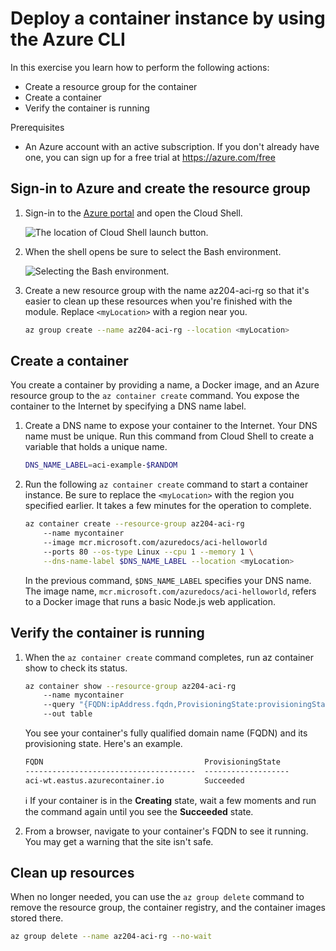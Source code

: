 # Deploy a container instance by using the Azure CLI

In this exercise you learn how to perform the following actions:

- Create a resource group for the container
- Create a container
- Verify the container is running

Prerequisites

- An Azure account with an active subscription. If you don't already have one, you can sign up for a free trial at <https://azure.com/free>

## Sign-in to Azure and create the resource group

1. Sign-in to the [Azure portal](https://portal.azure.com/) and open the Cloud Shell.

   ![The location of Cloud Shell launch button.](https://learn.microsoft.com/en-us/training/wwl-azure/create-run-container-images-azure-container-instances/media/cloud-shell-menu.png)

1. When the shell opens be sure to select the Bash environment.

   ![Selecting the Bash environment.](https://learn.microsoft.com/en-us/training/wwl-azure/create-run-container-images-azure-container-instances/media/shell-bash-selection.png)

1. Create a new resource group with the name az204-aci-rg so that it's easier to clean up these resources when you're finished with the module. Replace `<myLocation>` with a region near you.

   ```sh
   az group create --name az204-aci-rg --location <myLocation>
   ```

## Create a container

You create a container by providing a name, a Docker image, and an Azure resource group to the `az container create` command. You expose the container to the Internet by specifying a DNS name label.

1. Create a DNS name to expose your container to the Internet. Your DNS name must be unique. Run this command from Cloud Shell to create a variable that holds a unique name.

   ```sh
   DNS_NAME_LABEL=aci-example-$RANDOM
   ```

1. Run the following `az container create` command to start a container instance. Be sure to replace the `<myLocation>` with the region you specified earlier. It takes a few minutes for the operation to complete.

   ```sh
   az container create --resource-group az204-aci-rg
       --name mycontainer
       --image mcr.microsoft.com/azuredocs/aci-helloworld
       --ports 80 --os-type Linux --cpu 1 --memory 1 \
       --dns-name-label $DNS_NAME_LABEL --location <myLocation>
   ```

   In the previous command, `$DNS_NAME_LABEL` specifies your DNS name. The image name, `mcr.microsoft.com/azuredocs/aci-helloworld`, refers to a Docker image that runs a basic Node.js web application.

## Verify the container is running

1. When the `az container create` command completes, run az container show to check its status.

   ```sh
   az container show --resource-group az204-aci-rg
       --name mycontainer
       --query "{FQDN:ipAddress.fqdn,ProvisioningState:provisioningState}"
       --out table
   ```

   You see your container's fully qualified domain name (FQDN) and its provisioning state. Here's an example.

   ```txt
   FQDN                                    ProvisioningState
   --------------------------------------  -------------------
   aci-wt.eastus.azurecontainer.io         Succeeded
   ```

   :information_source: If your container is in the **Creating** state, wait a few moments and run the command again until you see the **Succeeded** state.

1. From a browser, navigate to your container's FQDN to see it running. You may get a warning that the site isn't safe.

## Clean up resources

When no longer needed, you can use the `az group delete` command to remove the resource group, the container registry, and the container images stored there.

```sh
az group delete --name az204-aci-rg --no-wait
```
